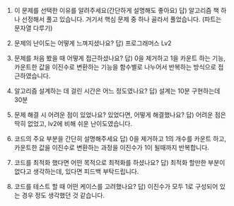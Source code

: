1. 이 문제를 선택한 이유를 알려주세요(간단하게 설명해도 좋아요)
   답) 알고리즘 책 하나 선정해서 풀고 있습니다. 거기서 핵심 문제 중 하나 골라서 풀었습니다. (파트는 문자열 다루기)

2. 문제의 난이도는 어떻게 느껴지셨나요?
   답) 프로그래머스 Lv2

3. 문제를 처음 봤을 때 어떻게 접근하셨나요?
   답) 0을 제거하고 1을 카운트 하는 기능, 카운트한 값을 이진수로 변환하는 기능을 함수별로 나누어서 반복하는 방식으로 접근하였습니다.

4. 알고리즘 설계하는 데 걸린 시간은 어느 정도였나요?
   답) 설계는 10분 구현하는데 30분

5. 문제 해결 시 어려운 점이 있었나요? 있었다면, 어떻게 해결했나요?
   답) 어려운 점은 딱히 없었고, lv2에 비해 쉬운 난이도였습니다. 

6. 코드의 주요 부분을 간단히 설명해주세요
   답) 0을 제거하고 1의 개수를 카운트 하고, 카운트한 값을 이진수로 변환하는 과정을 이진수가 1이 될때까지 반복합니다.

7. 코드를 최적화 했다면 어떤 목적으로 최적화를 하셨나요?
   답) 최적화 할만한 부분이 없다고 생각하는데, 있다면 피드백 부탁드립니다.

8. 코드를 테스트 할 때 어떤 케이스를 고려했나요?
   답) 이진수가 모두 1로 구성되어 있는 경우 정도 생각했던 것 같습니다.